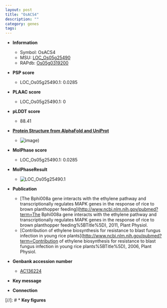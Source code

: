 ```yaml
---
layout: post
title: "OsACS4"
description: ""
category: genes
tags: 
---
```


* **Information**  
    + Symbol: OsACS4  
    + MSU: [LOC_Os05g25490](http://rice.plantbiology.msu.edu/cgi-bin/ORF_infopage.cgi?orf=LOC_Os05g25490)  
    + RAPdb: [Os05g0319200](http://rapdb.dna.affrc.go.jp/viewer/gbrowse_details/irgsp1?name=Os05g0319200)  

* **PSP score**  
    + LOC_Os05g25490.1: 0.0285 

* **PLAAC score**  
    + LOC_Os05g25490.1: 0 

* **pLDDT score**
    + 88.41

* **[Protein Structure from AlphaFold and UniProt](https://www.uniprot.org/uniprotkb/Q5W6F9/entry#structure)**
    + ![image](https://ricepsp.github.io/images/Q5/AF-Q5W6F9-F1.png))

* **MolPhase score**
    + LOC_Os05g25490.1: 0.0285

* **MolPhaseResult**
    + ![LOC_Os05g25490.1](https://ricepsp.github.io/pictures/LOC_Os05g/LOC_Os05g25490.1.png)

* **Publication**  
    + [The Bphi008a gene interacts with the ethylene pathway and transcriptionally regulates MAPK genes in the response of rice to brown planthopper feeding](http://www.ncbi.nlm.nih.gov/pubmed?term=The Bphi008a gene interacts with the ethylene pathway and transcriptionally regulates MAPK genes in the response of rice to brown planthopper feeding%5BTitle%5D), 2011, Plant Physiol.
    + [Contribution of ethylene biosynthesis for resistance to blast fungus infection in young rice plants](http://www.ncbi.nlm.nih.gov/pubmed?term=Contribution of ethylene biosynthesis for resistance to blast fungus infection in young rice plants%5BTitle%5D), 2006, Plant Physiol.

* **Genbank accession number**  
    + [AC136224](http://www.ncbi.nlm.nih.gov/nuccore/AC136224)

* **Key message**  

* **Connection**  

[//]: # * **Key figures**  



